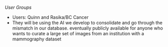 *User Groups*
- Users: Quinn and Rasika/BC Cancer
- They will be using the AI we develop to consolidate and go through the mismatch in our database.
eventually publicly available for anyone who wants to curate a large set of images from an institution with a mammography dataset
